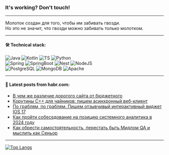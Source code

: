 ### It's working? Don't touch!

---
Молоток создан для того, чтобы им забивать гвозди. <br>
Но это не значит, что гвозди можно забивать только молотком.

---

#### 🛠️ Technical stack:

![Java](https://img.shields.io/badge/Java-informational?logo=Oracle&style=flat&logoColor=white&color=FF4500)
![Kotlin](https://img.shields.io/badge/Kotlin-informational?logo=Kotlin&style=flat&logoColor=white&color=774D97)
![TS](https://img.shields.io/badge/TypeScript-informational?logo=typeScript&style=flat&logoColor=black&color=017acc)
![Python](https://img.shields.io/badge/Python-informational?logo=Python&style=flat&logoColor=black&color=ffdd54) <br>
![Spring](https://img.shields.io/badge/Spring-informational?logo=Spring&style=flat&logoColor=white&color=6DB33F) 
![SpringBoot](https://img.shields.io/badge/SpringBoot-informational?logo=SpringBoot&style=flat&logoColor=white&color=6DB33F)
![Nest](https://img.shields.io/badge/NestJS-informational?logo=NestJS&style=flat&logoColor=white&color=E0234E) 
![NodeJS](https://img.shields.io/badge/NodeJS-informational?logo=node.js&style=flat&logoColor=white&color=70A760)<br>
![PostgreSQL](https://img.shields.io/badge/PostgreSQL-informational?logo=PostgreSQL&style=flat&logoColor=white&color=DAA520)
![MongoDB](https://img.shields.io/badge/MongoDB-informational?logo=MongoDB&style=flat&logoColor=white&color=870000)
![Apache](https://img.shields.io/badge/Apache-informational?logo=apache&style=flat&logoColor=white&color=f74e28)

___  

#### 💬 Latest posts from habr.com:

<!-- BLOG-POST-LIST:START -->
- [В чем же различие дорогого сайта от бюджетного](https://habr.com/ru/articles/798973/?utm_source=habrahabr&utm_medium=rss&utm_campaign=798973)
- [Корутины C++ для чайников: пишем асинхронный веб-клиент](https://habr.com/ru/articles/798935/?utm_source=habrahabr&utm_medium=rss&utm_campaign=798935)
- [По граблям, по граблям. Пишем отзывчивый интерактивный виджет IOS 17](https://habr.com/ru/articles/798925/?utm_source=habrahabr&utm_medium=rss&utm_campaign=798925)
- [Как пройти собеседование на позицию системного аналитика в 2024 году](https://habr.com/ru/articles/798953/?utm_source=habrahabr&utm_medium=rss&utm_campaign=798953)
- [Как обрести самостоятельность, перестать быть Мидлом QA и мыслить как Сеньор](https://habr.com/ru/articles/798947/?utm_source=habrahabr&utm_medium=rss&utm_campaign=798947)
<!-- BLOG-POST-LIST:END -->

---
[![Top Langs](https://github-readme-stats-git-master-advtsetting-gmailcom.vercel.app/api/top-langs/?username=zloylis&langs_count=10&hide_title=false&title_color=e6edf3&size_weight=0.5&count_weight=0.5&layout=compact&hide_border=true&theme=dracula)](https://github.com/zloylis)
<!--![GitHub stats](https://github-readme-stats-git-master-advtsetting-gmailcom.vercel.app/api?username=zloylis&show_icons=true&hide_border=true&theme=dracula&hide_title=true&include_all_commits=true&count_private=true&hide=contribs&hide_rank=true)-->

